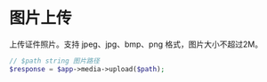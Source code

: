 # 图片上传
上传证件照片。支持 jpeg、jpg、bmp、png 格式，图片大小不超过2M。

```php
// $path string 图片路径
$response = $app->media->upload($path);
```
